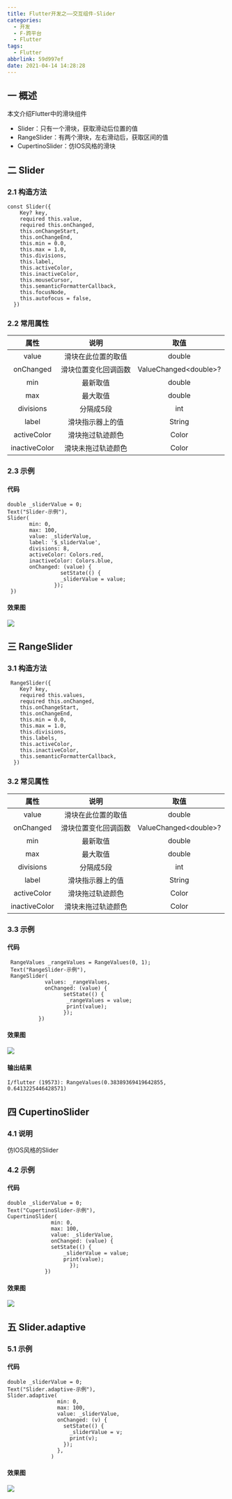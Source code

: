 ```yaml
---
title: Flutter开发之——交互组件-Slider
categories:
  - 开发
  - F-跨平台
  - Flutter
tags:
  - Flutter
abbrlink: 59d997ef
date: 2021-04-14 14:28:28
---
```

## 一 概述

本文介绍Flutter中的滑块组件

* Slider：只有一个滑块，获取滑动后位置的值
* RangeSlider：有两个滑块，左右滑动后，获取区间的值
* CupertinoSlider：仿IOS风格的滑块

<!--more-->

## 二 Slider

### 2.1 构造方法

```
const Slider({
    Key? key,
    required this.value,
    required this.onChanged,
    this.onChangeStart,
    this.onChangeEnd,
    this.min = 0.0,
    this.max = 1.0,
    this.divisions,
    this.label,
    this.activeColor,
    this.inactiveColor,
    this.mouseCursor,
    this.semanticFormatterCallback,
    this.focusNode,
    this.autofocus = false,
  })
```

### 2.2 常用属性

|     属性      |         说明         |          取值          |
| :-----------: | :------------------: | :--------------------: |
|     value     |  滑块在此位置的取值  |         double         |
|   onChanged   | 滑块位置变化回调函数 | ValueChanged\<double>? |
|      min      |       最新取值       |         double         |
|      max      |       最大取值       |         double         |
|   divisions   |      分隔成5段       |          int           |
|     label     |   滑块指示器上的值   |         String         |
|  activeColor  |   滑块拖过轨迹颜色   |         Color          |
| inactiveColor |  滑块未拖过轨迹颜色  |         Color          |

### 2.3 示例

#### 代码

```
double _sliderValue = 0;
Text("Slider-示例"),
Slider(
       min: 0,
       max: 100,
       value: _sliderValue,
       label: '$_sliderValue',
       divisions: 8,
       activeColor: Colors.red,
       inactiveColor: Colors.blue,
       onChanged: (value) {
                 setState(() {
                 _sliderValue = value;
               });
 })
```

#### 效果图
![][1]
## 三 RangeSlider

### 3.1 构造方法

```
 RangeSlider({
    Key? key,
    required this.values,
    required this.onChanged,
    this.onChangeStart,
    this.onChangeEnd,
    this.min = 0.0,
    this.max = 1.0,
    this.divisions,
    this.labels,
    this.activeColor,
    this.inactiveColor,
    this.semanticFormatterCallback,
  })
```

### 3.2 常见属性
|     属性      |         说明         |          取值          |
| :-----------: | :------------------: | :--------------------: |
|     value     |  滑块在此位置的取值  |         double         |
|   onChanged   | 滑块位置变化回调函数 | ValueChanged\<double>? |
|      min      |       最新取值       |         double         |
|      max      |       最大取值       |         double         |
|   divisions   |      分隔成5段       |          int           |
|     label     |   滑块指示器上的值   |         String         |
|  activeColor  |   滑块拖过轨迹颜色   |         Color          |
| inactiveColor |  滑块未拖过轨迹颜色  |         Color          |

### 3.3 示例

#### 代码

```
 RangeValues _rangeValues = RangeValues(0, 1);
 Text("RangeSlider-示例"),
 RangeSlider(
            values: _rangeValues,
            onChanged: (value) {
                  setState(() {
                   _rangeValues = value;
                   print(value);
                  });
          })
```
#### 效果图

![][2]

#### 输出结果

```
I/flutter (19573): RangeValues(0.38389369419642855, 0.6413225446428571)
```

## 四 CupertinoSlider

### 4.1 说明

仿IOS风格的Slider

### 4.2 示例

#### 代码

```
double _sliderValue = 0;
Text("CupertinoSlider-示例"),
CupertinoSlider(
              min: 0,
              max: 100,
              value: _sliderValue,
              onChanged: (value) {
              setState(() {
                  _sliderValue = value;
                  print(value);
                    });
            })
```

#### 效果图
![][3]

## 五 Slider.adaptive

### 5.1 示例

#### 代码

```
double _sliderValue = 0;
Text("Slider.adaptive-示例"),
Slider.adaptive(
                min: 0,
                max: 100,
                value: _sliderValue,
                onChanged: (v) {
                  setState(() {
                    _sliderValue = v;
                    print(v);
                  });
                },
              )
```

#### 效果图
![][4]



[1]:https://raw.githubusercontent.com/PGzxc/CDN/master/blog-flutter/flutter-slider-sample.gif
[2]:https://raw.githubusercontent.com/PGzxc/CDN/master/blog-flutter/flutter-rangeSlider-sample.gif
[3]:https://raw.githubusercontent.com/PGzxc/CDN/master/blog-flutter/flutter-cupertinoSlider-sample.gif
[4]:https://raw.githubusercontent.com/PGzxc/CDN/master/blog-flutter/flutter-slider-adaptive-sample.gif